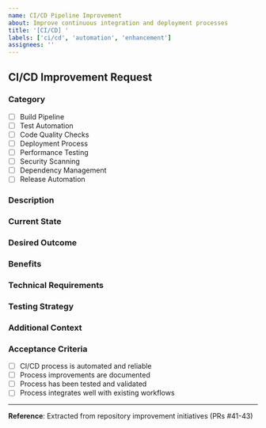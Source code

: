 ```yaml
---
name: CI/CD Pipeline Improvement
about: Improve continuous integration and deployment processes
title: '[CI/CD] '
labels: ['ci/cd', 'automation', 'enhancement']
assignees: ''
---
```


## CI/CD Improvement Request

### **Category**
- [ ] Build Pipeline
- [ ] Test Automation
- [ ] Code Quality Checks
- [ ] Deployment Process
- [ ] Performance Testing
- [ ] Security Scanning
- [ ] Dependency Management
- [ ] Release Automation

### **Description**
<!-- Describe what CI/CD aspect needs to be improved, added, or updated -->

### **Current State**
<!-- Describe the current state of CI/CD processes -->

### **Desired Outcome**
<!-- Describe what the CI/CD pipeline should look like after improvement -->

### **Benefits**
<!-- List the benefits this improvement will provide -->

### **Technical Requirements**
<!-- List any technical requirements or dependencies -->

### **Testing Strategy**
<!-- Describe how this change will be tested -->

### **Additional Context**
<!-- Add any other context, configs, or examples about the CI/CD request -->

### **Acceptance Criteria**
- [ ] CI/CD process is automated and reliable
- [ ] Process improvements are documented
- [ ] Process has been tested and validated
- [ ] Process integrates well with existing workflows

---

**Reference**: Extracted from repository improvement initiatives (PRs #41-43)